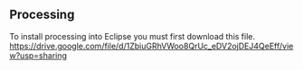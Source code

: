 ## Processing
To install processing into Eclipse you must first download this file.
https://drive.google.com/file/d/1ZbiuGRhVWoo8QrUc_eDV2ojDEJ4QeEff/view?usp=sharing
<br/>
<br/>
